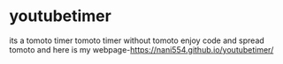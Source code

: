 # youtubetimer
its a tomoto timer 
tomoto timer without tomoto enjoy code and spread tomoto
and here is my webpage-https://nani554.github.io/youtubetimer/
